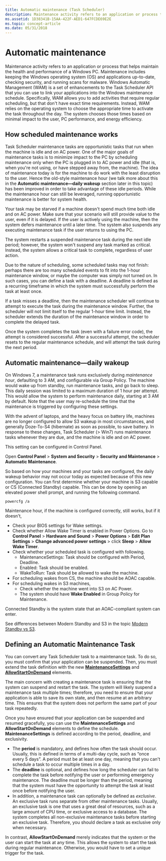 ```yaml
---
title: Automatic maintenance (Task Scheduler)
description: Maintenance activity refers to an application or process that helps maintain the health and performance of a Windows PC.
ms.assetid: 1D38341B-15AA-422F-AED1-647FCDE69E2E
ms.topic: concept-article
ms.date: 05/31/2018
---
```


# Automatic maintenance

Maintenance activity refers to an application or process that helps maintain the health and performance of a Windows PC. Maintenance includes keeping the Windows operating system (OS) and applications up-to-date, checking security, and running scans for malware. Windows Automatic Management (WAM) is a set of enhancements to the Task Scheduler API that you can use to link your applications into the Windows maintenance schedule. Specifically, WAM allows you to add activities that require regular scheduling, but that don't have exact time requirements. Instead, WAM relies on the operating system to choose the appropriate time to activate the task throughout the day. The system chooses those times based on minimal impact to the user, PC performance, and energy efficiency.

## How scheduled maintenance works

Task Scheduler maintenance tasks are opportunistic tasks that run when the machine is idle and on AC power. One of the major goals of maintenance tasks is to minimize impact to the PC by scheduling maintenance only when the PC is plugged in to AC power and idle (that is, when you're not using, or have stepped away from, the machine). The idea of maintenance today is for the machine to do work with the least disruption to the user. Hence the old-style maintenance hour (we talk more about this in the **Automatic maintenance&mdash;daily wakeup** section later in this topic) has been improved in order to take advantage of these idle periods. While the maintenance hour can still be leveraged, running opportunistic maintenance is better for system health.

Your task may be starved if a machine doesn't spend much time both idle and on AC power. Make sure that your scenario will still provide value to the user, even if it is delayed. If the user is actively using the machine, then the system defers maintenance until a later time. The system also suspends any executing maintenance task if the user returns to using the PC.

The system restarts a suspended maintenance task during the next idle period; however, the system won't suspend any task marked as critical. Instead, the system allows a critical task to complete, regardless of user action.

Due to the nature of scheduling, some scheduled tasks may not finish: perhaps there are too many scheduled events to fit into the 1-hour maintenance window, or maybe the computer was simply not turned on. In such cases, you can define a task with a deadline. A deadline is defined as a recurring timeframe in which the system must successfully perform the task at least once.

If a task misses a deadline, then the maintenance scheduler will continue to attempt to execute the task during the maintenance window. Further, the scheduler will not limit itself to the regular 1-hour time limit. Instead, the scheduler extends the duration of the maintenance window in order to complete the delayed task.

Once the system completes the task (even with a failure error code), the attempt is considered successful. After a successful attempt, the scheduler resets to the regular maintenance schedule, and will attempt the task during the next period.

## Automatic maintenance&mdash;daily wakeup

On Windows 7, a maintenance task runs exclusively during *maintenance hour*, defaulting to 3 AM, and configurable via Group Policy. The machine would wake up from standby, run maintenance tasks, and go back to sleep. This daily session was limited to a maximum duration of 1 hour per attempt. This would allow the system to perform maintenance daily, starting at 3 AM by default. Note that the user may re-schedule the time that the maintenance is triggered by configuring these settings.

With the advent of laptops, and the heavy focus on battery life, machines are no longer configured to allow S3 wakeup in most circumstances, and generally Doze-To-S4 (hibernate) as soon as possible, to save battery. In response to these changes, Task Scheduler (> Win7) runs maintenance tasks whenever they are due, and the machine is idle and on AC power.

This setting can be configured in Control Panel.

Open **Control Panel** > **System and Security** > **Security and Maintenance** > **Automatic Maintenance**.

So based on how your machines and your tasks are configured, the daily wakeup behavior may not occur today as expected because of this new configuration. 
You can first determine whether your machine is S3 capable or CS (Connected Standby) capable.
This can be done by opening an elevated power shell prompt, and running the following command.

```console
powercfg /a
```

Maintenance hour, if the machine is configured correctly, still works, but if it doesn't,
  - Check your BIOS settings for Wake settings. 
  - Check whether Allow Wake Timer is enabled in Power Options.
    Go to **Control Panel** > **Hardware and Sound** > **Power Options** > **Edit Plan Settings** > **Change advanced power settings** > click **Sleep** > **Allow Wake Timer**.
  - Check whether your scheduled task is configured with following.
      * MaintenanceSettings: Task should be configured with Period, Deadline.
      * Enabled: Task should be enabled.
      * WakeToRun: Task should be allowed to wake the machine.
  - For scheduling wakes from CS, the machine should be AOAC capable.
  - For scheduling wakes in S3 machines,
      * Check whether the machine went into S3 on AC Power.
      * The system should have **Wake Enabled** in Group Policy for Maintenance.
 
Connected Standby is the system state that an AOAC-compliant system can enter.

See differences between Modern Standby and S3 in the topic [Modern Standby vs S3](/windows-hardware/design/device-experiences/modern-standby-vs-s3).

## Defining an Automatic Maintenance Task

You can convert any Task Scheduler task to a maintenance task. To do so, you must confirm that your application can be suspended. Then, you must extend the task definition with the new [**MaintenanceSettings**](taskschedulerschema-maintenancesettings-maintenancesettingstype-element.md) and [**AllowStartOnDemand**](taskschedulerschema-allowstartondemand-settingstype-element.md) elements.

The main concern with creating a maintenance task is ensuring that the system can suspend and restart the task. The system will likely suspend a maintenance task multiple times; therefore, you need to ensure that your application is able to save its own state, and then resume at an arbitrary time. This ensures that the system does not perform the same part of your task repeatedly.

Once you have ensured that your application can be suspended and resumed gracefully, you can use the **MaintenanceSettings** and **AllowStartOnDemand** elements to define the schedule. **MaintenanceSettings** is defined according to the period, deadline, and exclusivity.

-   The **period** is mandatory, and defines how often the task should occur. Usually, this is defined in terms of a multi-day cycle, such as “once every 5 days”. A period must be at least one day, meaning that you can't schedule a task to occur multiple times in a day.
-   The **deadline** is optional, and defines how long the scheduler can fail to complete the task before notifying the user or performing emergency maintenance. The deadline must be longer than the period, meaning that the system must have the opportunity to attempt the task at least once before notifying the user.
-   In addition, a maintenance task can optionally be defined as *exclusive*. An exclusive task runs separate from other maintenance tasks. Usually, an exclusive task is one that uses a great deal of resources, such as a large amount of CPU time, or exclusive access to a database. The system completes all non-exclusive maintenance tasks before starting an exclusive task. Therefore, you should declare a task as exclusive only when necessary.

In contrast, **AllowStartOnDemand** merely indicates that the system or the user can start the task at any time. This allows the system to start the task during regular maintenance. Otherwise, you would have to set a unique trigger for the task.
